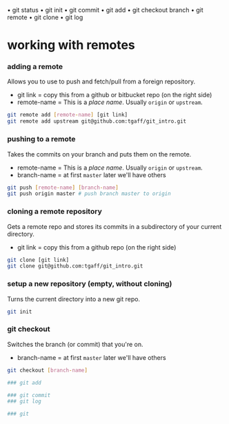 • git status
• git init
• git commit
• git add
• git checkout branch
• git remote
• git clone
• git log

# working with remotes
### adding a remote
Allows you to use to push and fetch/pull from a foreign repository.
* git link = copy this from a github or bitbucket repo (on the right side)
* remote-name = This is a _place name_.  Usually `origin` or `upstream`.
```sh
git remote add [remote-name] [git link]
git remote add upstream git@github.com:tgaff/git_intro.git
```

### pushing to a remote
Takes the commits on your branch and puts them on the remote.
* remote-name = This is a _place name_.  Usually `origin` or `upstream`.
* branch-name = at first `master` later we'll have others
```sh
git push [remote-name] [branch-name]
git push origin master # push branch master to origin
```

### cloning a remote repository
Gets a remote repo and stores its commits in a subdirectory of your current directory.
* git link = copy this from a github repo (on the right side)
```sh
git clone [git link]
git clone git@github.com:tgaff/git_intro.git
```

### setup a new repository (empty, without cloning)
Turns the current directory into a new git repo.
```sh
git init
```

### git checkout
Switches the branch (or commit) that you're on.
* branch-name = at first `master` later we'll have others
```sh
git checkout [branch-name]

### git add

### git commit
### git log

### git

